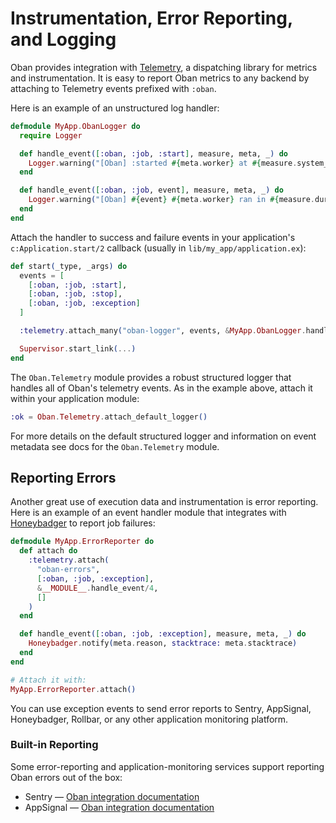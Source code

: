 # Instrumentation, Error Reporting, and Logging

Oban provides integration with [Telemetry][telemetry], a dispatching library for
metrics and instrumentation. It is easy to report Oban metrics to any backend by attaching to Telemetry events prefixed with `:oban`.

Here is an example of an unstructured log handler:

```elixir
defmodule MyApp.ObanLogger do
  require Logger

  def handle_event([:oban, :job, :start], measure, meta, _) do
    Logger.warning("[Oban] :started #{meta.worker} at #{measure.system_time}")
  end

  def handle_event([:oban, :job, event], measure, meta, _) do
    Logger.warning("[Oban] #{event} #{meta.worker} ran in #{measure.duration}")
  end
end
```

Attach the handler to success and failure events in your application's `c:Application.start/2` callback (usually in `lib/my_app/application.ex`):

```elixir
def start(_type, _args) do
  events = [
    [:oban, :job, :start],
    [:oban, :job, :stop],
    [:oban, :job, :exception]
  ]

  :telemetry.attach_many("oban-logger", events, &MyApp.ObanLogger.handle_event/4, [])

  Supervisor.start_link(...)
end
```

The `Oban.Telemetry` module provides a robust structured logger that handles all
of Oban's telemetry events. As in the example above, attach it within your
application module:

```elixir
:ok = Oban.Telemetry.attach_default_logger()
```

For more details on the default structured logger and information on event
metadata see docs for the `Oban.Telemetry` module.

## Reporting Errors

Another great use of execution data and instrumentation is error reporting. Here is an example of an event handler module that
integrates with [Honeybadger][honeybadger] to report job failures:

```elixir
defmodule MyApp.ErrorReporter do
  def attach do
    :telemetry.attach(
      "oban-errors",
      [:oban, :job, :exception],
      &__MODULE__.handle_event/4,
      []
    )
  end

  def handle_event([:oban, :job, :exception], measure, meta, _) do
    Honeybadger.notify(meta.reason, stacktrace: meta.stacktrace)
  end
end

# Attach it with:
MyApp.ErrorReporter.attach()
```

You can use exception events to send error reports to Sentry, AppSignal, Honeybadger, Rollbar, or any other application monitoring platform.

### Built-in Reporting

Some error-reporting and application-monitoring services support reporting Oban errors out of the box:

  - Sentry — [Oban integration documentation][sentry-integration]
  - AppSignal — [Oban integration documentation][appsignal-integration]

[honeybadger]: https://www.honeybadger.io
[telemetry]: https://github.com/beam-telemetry/telemetry
[sentry-integration]: https://docs.sentry.io/platforms/elixir/integrations/oban
[appsignal-integration]: https://docs.appsignal.com/elixir/integrations/oban.html

